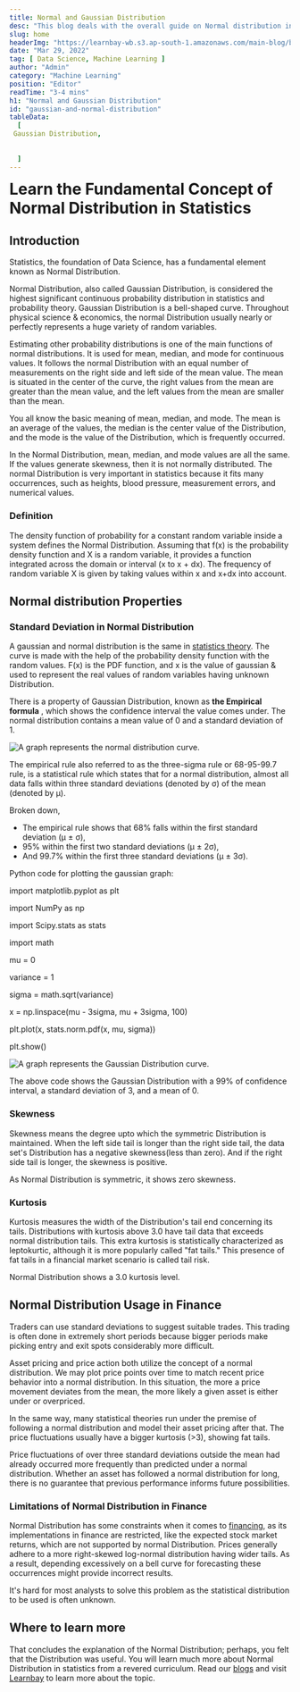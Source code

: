 ```yaml
---
title: Normal and Gaussian Distribution
desc: "This blog deals with the overall guide on Normal distribution in statistics. Here you will learn the basics of the normal distribution to its applications in statistical analysis by estimating probability distribution and probability."
slug: home
headerImg: "https://learnbay-wb.s3.ap-south-1.amazonaws.com/main-blog/blog/gaussian.png"
date: "Mar 29, 2022"
tag: [ Data Science, Machine Learning ]
author: "Admin"
category: "Machine Learning"
position: "Editor"
readTime: "3-4 mins"
h1: "Normal and Gaussian Distribution"
id: "gaussian-and-normal-distribution"
tableData:
  [
 Gaussian Distribution,
 
    
  ]
---
```




<span style=" font-weight:bold; font-size:28px"> Learn the Fundamental Concept of Normal Distribution in Statistics</span>

## Introduction

Statistics, the foundation of Data Science, has a fundamental element known as Normal Distribution.

Normal Distribution, also called Gaussian Distribution, is considered the highest significant continuous probability distribution in statistics and probability theory. Gaussian Distribution is a bell-shaped curve. Throughout physical science & economics, the normal Distribution usually nearly or perfectly represents a huge variety of random variables.

Estimating other probability distributions is one of the main functions of normal distributions. It is used for mean, median, and mode for continuous values. It follows the normal Distribution with an equal number of measurements on the right side and left side of the mean value. The mean is situated in the center of the curve, the right values from the mean are greater than the mean value, and the left values from the mean are smaller than the mean.

You all know the basic meaning of mean, median, and mode. The mean is an average of the values, the median is the center value of the Distribution, and the mode is the value of the Distribution, which is frequently occurred.

In the Normal Distribution, mean, median, and mode values are all the same. If the values generate skewness, then it is not normally distributed. The normal Distribution is very important in statistics because it fits many occurrences, such as heights, blood pressure, measurement errors, and numerical values.

### Definition

The density function of probability for a constant random variable inside a system defines the Normal Distribution. Assuming that f(x) is the probability density function and X is a random variable, it provides a function integrated across the domain or interval (x to x + dx). The frequency of random variable X is given by taking values within x and x+dx into account.

## Normal distribution Properties

### Standard Deviation in Normal Distribution

A gaussian and normal distribution is the same in <a href="https://blog.learnbay.co/top-50-interview-question-on-statistics" target="_blank">statistics theory</a>. The curve is made with the help of the probability density function with the random values. F(x) is the PDF function, and x is the value of gaussian & used to represent the real values of random variables having unknown Distribution.

There is a property of Gaussian Distribution, known as **the Empirical formula** , which shows the confidence interval the value comes under. The normal distribution contains a mean value of 0 and a standard deviation of 1.

<Image src="https://learnbay-wb.s3.ap-south-1.amazonaws.com/main-blog/blog/gaussian1.GiF" alt="A graph represents the normal distribution curve." class="img"/>

The empirical rule also referred to as the three-sigma rule or 68-95-99.7 rule, is a statistical rule which states that for a normal distribution, almost all data falls within three standard deviations (denoted by σ) of the mean (denoted by µ).

Broken down,

- The empirical rule shows that 68% falls within the first standard deviation (µ ± σ),
- 95% within the first two standard deviations (µ ± 2σ),
- And 99.7% within the first three standard deviations (µ ± 3σ).

Python code for plotting the gaussian graph:

import matplotlib.pyplot as plt

import NumPy as np

import Scipy.stats as stats

import math

mu = 0

variance = 1

sigma = math.sqrt(variance)

x = np.linspace(mu - 3sigma, mu + 3sigma, 100)

plt.plot(x, stats.norm.pdf(x, mu, sigma))

plt.show()

<Image src="https://learnbay-wb.s3.ap-south-1.amazonaws.com/main-blog/blog/gaussian2.png" alt="A graph represents the Gaussian Distribution curve." class="img"/>

The above code shows the Gaussian Distribution with a 99% of confidence interval, a standard deviation of 3, and a mean of 0.

### Skewness

Skewness means the degree upto which the symmetric Distribution is maintained. When the left side tail is longer than the right side tail, the data set's Distribution has a negative skewness(less than zero). And if the right side tail is longer, the skewness is positive.

As Normal Distribution is symmetric, it shows zero skewness.

### Kurtosis

Kurtosis measures the width of the Distribution's tail end concerning its tails. Distributions with kurtosis above 3.0 have tail data that exceeds normal distribution tails. This extra kurtosis is statistically characterized as leptokurtic, although it is more popularly called "fat tails." This presence of fat tails in a financial market scenario is called tail risk.

Normal Distribution shows a 3.0 kurtosis level.

## Normal Distribution Usage in Finance

Traders can use standard deviations to suggest suitable trades. This trading is often done in extremely short periods because bigger periods make picking entry and exit spots considerably more difficult.

Asset pricing and price action both utilize the concept of a normal distribution. We may plot price points over time to match recent price behavior into a normal distribution. In this situation, the more a price movement deviates from the mean, the more likely a given asset is either under or overpriced.

In the same way, many statistical theories run under the premise of following a normal distribution and model their asset pricing after that. The price fluctuations usually have a bigger kurtosis (\>3), showing fat tails.

Price fluctuations of over three standard deviations outside the mean had already occurred more frequently than predicted under a normal distribution. Whether an asset has followed a normal distribution for long, there is no guarantee that previous performance informs future possibilities.

### Limitations of Normal Distribution in Finance

Normal Distribution has some constraints when it comes to <a href="https://blog.learnbay.co/banking-finance-services-insurance-sector-know-how-to-achieve-the-most-lucrative-salary-package" target="_blank">financing</a>, as its implementations in finance are restricted, like the expected stock market returns, which are not supported by normal Distribution. Prices generally adhere to a more right-skewed log-normal distribution having wider tails. As a result, depending excessively on a bell curve for forecasting these occurrences might provide incorrect results.

It's hard for most analysts to solve this problem as the statistical distribution to be used is often unknown.

## Where to learn more

That concludes the explanation of the Normal Distribution; perhaps, you felt that the Distribution was useful. You will learn much more about Normal Distribution in statistics from a revered curriculum. Read our <a href="https://blog.learnbay.co/" target="_blank">blogs</a> and visit <a href="https://www.learnbay.co/" target="_blank">Learnbay</a> to learn more about the topic.